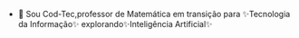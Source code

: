 - 👋 Sou Cod-Tec,professor de Matemática em transição para ✨Tecnologia da Informação✨ explorando✨Inteligência Artificial✨

